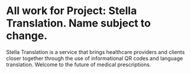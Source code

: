 # All work for Project: Stella Translation. Name subject to change.


Stella Translation is a service that brings healthcare providers and clients closer together through the use of informational QR codes and language translation. Welcome to the future of medical prescriptions.
